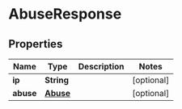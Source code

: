 

# AbuseResponse


## Properties

| Name | Type | Description | Notes |
|------------ | ------------- | ------------- | -------------|
|**ip** | **String** |  |  [optional] |
|**abuse** | [**Abuse**](Abuse.md) |  |  [optional] |



